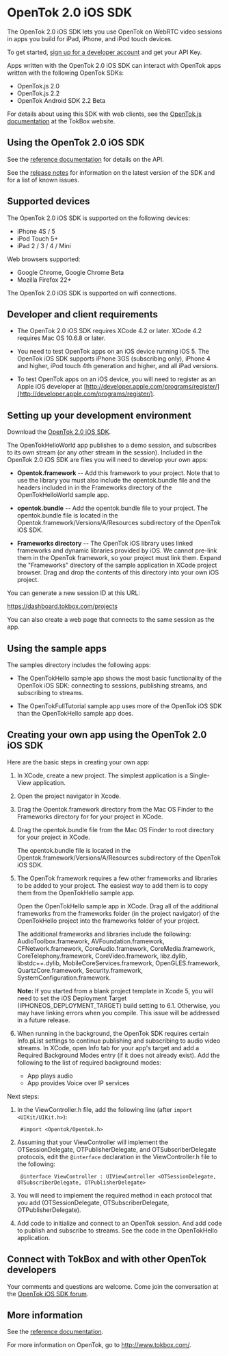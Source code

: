 OpenTok 2.0 iOS SDK
==========================

The OpenTok 2.0 iOS SDK lets you use OpenTok on WebRTC video sessions in apps you build for iPad, iPhone, and
iPod touch devices.

To get started, [sign up for a developer account](https://dashboard.tokbox.com/signups/new) and get your API Key.

Apps written with the OpenTok 2.0 iOS SDK can interact with OpenTok apps written with the following OpenTok SDKs:

* OpenTok.js 2.0
* OpenTok.js 2.2
* OpenTok Android SDK 2.2 Beta

For details about using this SDK with web clients, see the
[OpenTok.js documentation](http://tokbox.com/opentok/libraries/client/js/) at the TokBox website.

Using the OpenTok 2.0 iOS SDK
-----------------------------

See the [reference documentation](http://opentok.github.io/opentok-ios-sdk-webrtc/) for details on the API.

See the [release notes](release_notes.md) for information on the latest version of the SDK and for a list of known
issues.

Supported devices
-----------------

The OpenTok 2.0 iOS SDK is supported on the following devices:

* iPhone 4S / 5
* iPod Touch 5+
* iPad 2 / 3 / 4 / Mini

Web browsers supported:

* Google Chrome, Google Chrome Beta
* Mozilla Firefox 22+

The OpenTok 2.0 iOS SDK is supported on wifi connections.

Developer and client requirements
---------------------------------

* The OpenTok 2.0 iOS SDK requires XCode 4.2 or later. XCode 4.2 requires Mac OS 10.6.8 or later.

* You need to test OpenTok apps on an iOS device running iOS 5. The OpenTok iOS SDK supports iPhone 3GS
(subscribing only), iPhone 4 and higher, iPod touch 4th generation and higher, and all iPad versions. 

* To test OpenTok apps on an iOS device, you will need to register as an Apple iOS developer at
[http://developer.apple.com/programs/register/](http://developer.apple.com/programs/register/).

Setting up your development environment
---------------------------------------

Download the [OpenTok 2.0 iOS SDK](https://github.com/opentok/opentok-ios-sdk-webrtc/). 

The OpenTokHelloWorld app publishes to a demo session, and subscribes to its own stream
(or any other stream in the session). Included in the OpenTok 2.0 iOS SDK are files you will need to develop
your own apps:

* **Opentok.framework** -- Add this framework to your project. Note that to use the library you must also 
include the opentok.bundle file and the headers included in in the Frameworks directory of the OpenTokHelloWorld
sample app.

* **opentok.bundle** -- Add the opentok.bundle file to your project. The opentok.bundle file is located
in the Opentok.framework/Versions/A/Resources subdirectory of the OpenTok iOS SDK. 

* **Frameworks directory** -- The OpenTok iOS library uses linked frameworks and dynamic libraries provided by iOS.
We cannot pre-link them in the OpenTok framework, so your project must link them. Expand the "Frameworks" directory
of the sample application in XCode project browser. Drag and drop the contents of this directory into your own iOS project.

You can generate a new session ID at this URL:

https://dashboard.tokbox.com/projects

You can also create a web page that connects to the same session as the app.

Using the sample apps
---------------------

The samples directory includes the following apps:

* The OpenTokHello sample app shows the most basic functionality of the OpenTok iOS SDK: connecting to sessions, publishing streams, and subscribing to streams.

* The OpenTokFullTutorial sample app uses more of the OpenTok iOS SDK than the OpenTokHello sample app does.


Creating your own app using the OpenTok 2.0 iOS SDK
---------------------------------------------------

Here are the basic steps in creating your own app:

1. In XCode, create a new project. The simplest application is a Single-View application.

2. Open the project navigator in Xcode.

3. Drag the Opentok.framework directory from the Mac OS Finder to the Frameworks directory for for your project in XCode.

4. Drag the opentok.bundle file from the Mac OS Finder to root directory for your project in XCode.

	The opentok.bundle file is located in the Opentok.framework/Versions/A/Resources subdirectory of the OpenTok iOS SDK.


5. The OpenTok framework requires a few other frameworks and libraries to be added to your project. The easiest way to add them is
to copy them from the OpenTokHello sample app.

	Open the OpenTokHello sample app in XCode. Drag all of the additional frameworks from the frameworks folder (in the project navigator)
	of the OpenTokHello project into the frameworks folder of your project.
	
	The additional frameworks and libraries include the following: AudioToolbox.framework, AVFoundation.framework, CFNetwork.framework,
	CoreAudio.framework, CoreMedia.framework, CoreTelephony.framework, CoreVideo.framework, libz.dylib, libstdc++.dylib, MobileCoreServices.framework,
	OpenGLES.framework, QuartzCore.framework, Security.framework, SystemConfiguration.framework.
	
	**Note:** If you started from a blank project template in Xcode 5, you will need to set the iOS Deployment Target (IPHONEOS_DEPLOYMENT_TARGET) build setting to 6.1.
	Otherwise, you may have linking errors when you compile. This issue will be addressed in a future release.
	
6. When running in the background, the OpenTok SDK requires certain Info.pList settings to continue publishing and subscribing to
audio video streams. In XCode, open Info tab for your app's target and add a Required Background Modes entry (if it does not already
exist). Add the following to the list of required background modes:

	- App plays audio
	- App provides Voice over IP services

Next steps:

1. In the ViewController.h file, add the following line (after `import <UIKit/UIKit.h>`):

		#import <Opentok/Opentok.h>

2. Assuming that your ViewController will implement the OTSessionDelegate, OTPublisherDelegate, and OTSubscriberDelegate protocols,
edit the `@interface` declaration in the ViewController.h file to the following:

		@interface ViewController : UIViewController <OTSessionDelegate, OTSubscriberDelegate, OTPublisherDelegate>

3. You will need to implement the required method in each protocol that you add (OTSessionDelegate, OTSubscriberDelegate, OTPublisherDelegate).

4. Add code to initialize and connect to an OpenTok session. And add code to publish and subscribe to streams.
See the code in the OpenTokHello application.

Connect with TokBox and with other OpenTok developers
-----------------------------------------------------

Your comments and questions are welcome. Come join the conversation at the [OpenTok iOS SDK forum](http://www.tokbox.com/forums/ios).

More information
----------------

See the [reference documentation](docs/reference.md).

For more information on OpenTok, go to <http://www.tokbox.com/>.
